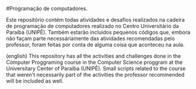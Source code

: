 #Programação de computadores.

Este repositório contém todas atividades e desafios realizados na cadeira de programação de computadores realizado no Centro Universitário da Paraíba (UNIPÊ). Também estarão incluidos pequenos códigos que, embora não façam parte necessáriamente das atividades recomendadas pelo professor, foram feitas por conta de alguma coisa que aconteceu na aula.

(english)
This repository has all the activities and challenges done in the Computer Proggraming course in the Computer Science proggram at the Universitary Center of Paraíba (UNIPÊ). Small scripts related to the course that weren't necessarily part of the activities the professor recommended will be included as well.

